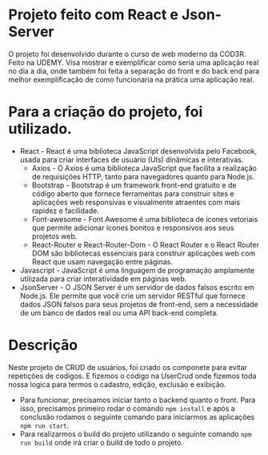 # Projeto feito com React e Json-Server
O projeto foi desenvolvido durante o curso de web moderno da COD3R. Feito na UDEMY. Visa mostrar e exemplificar como seria uma aplicação real no dia a dia, onde também foi feita a separação do front e do back end para melhor exemplificação de como funcionaria na prática uma aplicação real.
# Para a criação do projeto, foi utilizado.
- React - React é uma biblioteca JavaScript desenvolvida pelo Facebook, usada para criar interfaces de usuário (UIs) dinâmicas e interativas.
  - Axios - O Axios é uma biblioteca JavaScript que facilita a realização de requisições HTTP, tanto para navegadores quanto para Node.js.
  - Bootstrap - Bootstrap é um framework front-end gratuito e de código aberto que fornece ferramentas para construir sites e aplicações web responsivas e visualmente atraentes com mais rapidez e facilidade.
  - Font-awesome - Font Awesome é uma biblioteca de ícones vetoriais que permite adicionar ícones bonitos e responsivos aos seus projetos web.
  - React-Router e React-Router-Dom - O React Router e o React Router DOM são bibliotecas essenciais para construir aplicações web com React que usam navegação entre páginas.
- Javascript - JavaScript é uma linguagem de programação amplamente utilizada para criar interatividade em páginas web.
- JsonServer - O JSON Server é um servidor de dados falsos escrito em Node.js. Ele permite que você crie um servidor RESTful que fornece dados JSON falsos para seus projetos de front-end, sem a necessidade de um banco de dados real ou uma API back-end completa.
# Descrição
Neste projeto de CRUD de usuários, foi criado os componete para evitar repetições de codigos. E fizemos o código na UserCrud onde fizemos toda nossa logica para termos o cadastro, edição, exclusão e exibição.
- Para funcionar, precisamos iniciar tanto o backend quanto o front. Para isso, precisamos primeiro rodar o comando `npm install`  e após a conclusão rodamos o seguinte comando para iniciarmos as aplicações `npm run start`.
- Para realizarmos o build do projeto utilizando o seguinte comando `npm run build` onde irá criar o build de todo o projeto.

